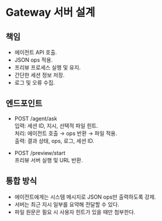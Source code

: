 # Gateway 서버 설계

## 책임
- 에이전트 API 호출.  
- JSON ops 적용.  
- 프리뷰 프로세스 실행 및 유지.  
- 간단한 세션 정보 저장.  
- 로그 및 오류 수집.  

## 엔드포인트
- POST /agent/ask  
  입력: 세션 ID, 지시, 선택적 파일 힌트.  
  처리: 에이전트 호출 → ops 반환 → 파일 적용.  
  출력: 결과 상태, ops, 로그, 세션 ID.  

- POST /preview/start  
  프리뷰 서버 실행 및 URL 반환.  

## 통합 방식
- 에이전트에게는 시스템 메시지로 JSON ops만 출력하도록 강제.  
- 서버는 최근 지시 일부를 요약해 전달할 수 있다.  
- 파일 원문은 필요 시 사용자 힌트가 있을 때만 첨부한다.  

